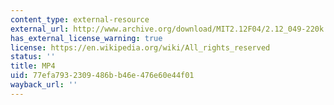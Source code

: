 ```yaml
---
content_type: external-resource
external_url: http://www.archive.org/download/MIT2.12F04/2.12_049-220k.mp4
has_external_license_warning: true
license: https://en.wikipedia.org/wiki/All_rights_reserved
status: ''
title: MP4
uid: 77efa793-2309-486b-b46e-476e60e44f01
wayback_url: ''
---
```

